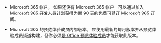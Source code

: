 * Microsoft 365 帐户。 如果还没有 Microsoft 365 帐户，可以通过加入 [Microsoft 365 开发人员计划](https://developer.microsoft.com/office/dev-program)获得为期 90 天的免费可续订 Microsoft 365 订阅。 

* Microsoft 365 的预览体验成员内部版本。 应使用最新的每月版本并从预览体验成员频道构建，但你必须[是 Office 预览体验成员](https://products.office.com/office-insider?tab=tab-1)才能获取此版本。
